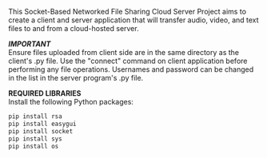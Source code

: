 This Socket-Based Networked File Sharing Cloud Server Project aims to create a client and server application that will transfer audio, video, and text files to and from a cloud-hosted server. 

**_IMPORTANT_**  
Ensure files uploaded from client side are in the same directory as the client's .py file. Use the "connect" command on client application before performing any file operations. Usernames and password can be changed in the list in the server program's .py file. 

**REQUIRED LIBRARIES**                
Install the following Python packages:
```bash
pip install rsa
pip install easygui
pip install socket
pip install sys
pip install os
